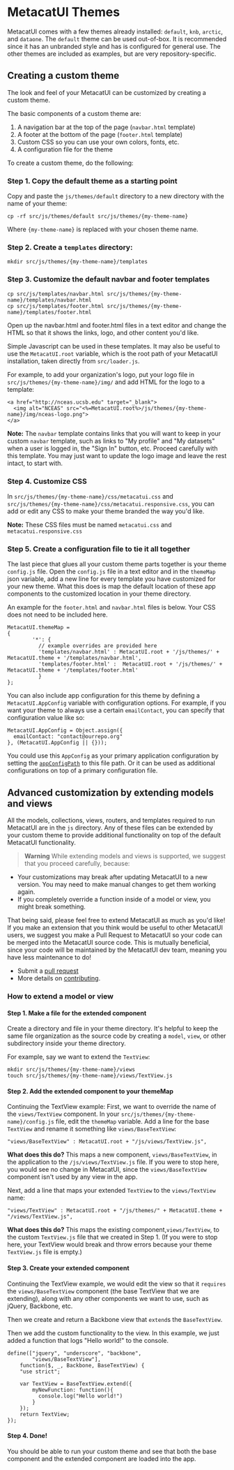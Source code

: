 # MetacatUI Themes

MetacatUI comes with a few themes already installed: `default`, `knb`, `arctic`, and `dataone`.
The `default` theme can be used out-of-box. It is recommended since it has an unbranded style and has is configured for general use. The other themes are included as examples, but are very repository-specific.

## Creating a custom theme
The look and feel of your MetacatUI can be customized by creating a custom theme.

The basic components of a custom theme are:
1. A navigation bar at the top of the page (`navbar.html` template)
2. A footer at the bottom of the page (`footer.html` template)
3. Custom CSS so you can use your own colors, fonts, etc.
4. A configuration file for the theme

To create a custom theme, do the following:

### Step 1. Copy the default theme as a starting point
Copy and paste the `js/themes/default` directory to a new directory with the name of
your theme:

  ```
  cp -rf src/js/themes/default src/js/themes/{my-theme-name}
  ```

Where `{my-theme-name}` is replaced with your chosen theme name.

### Step 2. Create a `templates` directory:

  ```
  mkdir src/js/themes/{my-theme-name}/templates
  ```

### Step 3. Customize the default navbar and footer templates

  ```
  cp src/js/templates/navbar.html src/js/themes/{my-theme-name}/templates/navbar.html
  cp src/js/templates/footer.html src/js/themes/{my-theme-name}/templates/footer.html
  ```

Open up the navbar.html and footer.html files in a text editor and change the HTML
so that it shows the links, logo, and other content you'd like.

Simple Javascript can be used in these templates. It may also be useful to use the `MetacatUI.root` variable,
which is the root path of your MetacatUI installation, taken directly from `src/loader.js`.

For example, to add your organization's logo, put your logo file in `src/js/themes/{my-theme-name}/img/` and add
HTML for the logo to a template:
  ```
  <a href="http://nceas.ucsb.edu" target="_blank">
    <img alt="NCEAS" src="<%=MetacatUI.root%>/js/themes/{my-theme-name}/img/nceas-logo.png">
  </a>
  ```

**Note:** The `navbar` template contains links that you will want to keep in your custom `navbar` template,
such as links to "My profile" and "My datasets" when a user is logged in, the "Sign In" button, etc.
Proceed carefully with this template. You may just want to update the logo image and leave the rest intact, to start with.

### Step 4. Customize CSS

In `src/js/themes/{my-theme-name}/css/metacatui.css` and `src/js/themes/{my-theme-name}/css/metacatui.responsive.css`,
you can add or edit any CSS to make your theme branded the way you'd like.

**Note:** These CSS files must be named `metacatui.css` and `metacatui.responsive.css`

### Step 5. Create a configuration file to tie it all together

The last piece that glues all your custom theme parts together is your theme `config.js` file. Open the `config.js` file
in a text editor and in the `themeMap` json variable, add a new line for every template you have customized for your new theme.
What this does is map the default location of these app components to the customized location in your theme directory.

An example for the `footer.html` and `navbar.html` files is below. Your CSS does not need to be included here.

  ```
  MetacatUI.themeMap =
  {
          '*': {
            // example overrides are provided here
            'templates/navbar.html' : MetacatUI.root + '/js/themes/' + MetacatUI.theme + '/templates/navbar.html',
            'templates/footer.html' :  MetacatUI.root + '/js/themes/' + MetacatUI.theme + '/templates/footer.html'
            }
  };
  ```

You can also include app configuration for this theme by defining a `MetacatUI.AppConfig` variable with
configuration options. For example, if you want your theme to always use a certain `emailContact`, you can specify that configuration value like so:

  ```
  MetacatUI.AppConfig = Object.assign({
    emailContact: "contact@ourrepo.org"
  }, (MetacatUI.AppConfig || {}));
  ```

You could use this `AppConfig` as your primary application configuration by setting the [`appConfigPath`]((../docs/global.html#appConfigPath))
to this file path. Or it can be used as additional configurations on top of a primary configuration file.

## Advanced customization by extending models and views
All the models, collections, views, routers, and templates required to run
MetacatUI are in the `js` directory. Any of these files can be extended by your custom
theme to provide additional functionality on top of the default MetacatUI functionality.

> **Warning**
While extending models and views is supported, we suggest that you proceed carefully,
because:
- Your customizations may break after updating MetacatUI to a new version. You may need to make manual changes to get them working again.
- If you completely override a function inside of a model or view, you might break something.

That being said, please feel free to extend MetacatUI as much as you'd like! If you
make an extension that you think would be useful to other MetacatUI users, we suggest
you make a Pull Request to MetacatUI so your code can be merged into the MetacatUI source code.
This is mutually beneficial, since your code will be maintained by the MetacatUI dev team,
meaning you have less maintenance to do!
  - Submit a [pull request](https://github.com/NCEAS/metacatui/compare)
  - More details on [contributing](https://github.com/NCEAS/metacatui/blob/master/CONTRIBUTING.md).

### How to extend a model or view

#### Step 1. Make a file for the extended component

Create a directory and file in your theme directory. It's helpful to keep the same
file organization as the source code by creating a `model`, `view`, or other subdirectory inside your theme directory.

For example, say we want to extend the `TextView`:

  ```
  mkdir src/js/themes/{my-theme-name}/views
  touch src/js/themes/{my-theme-name}/views/TextView.js
  ```

#### Step 2. Add the extended component to your themeMap

Continuing the TextView example:
First, we want to override the name of the `views/TextView` component. In your `src/js/themes/{my-theme-name}/config.js`
file, edit the `themeMap` variable.
Add a line for the base `TextView` and rename it something like `views/BaseTextView`:

  ```
  "views/BaseTextView" : MetacatUI.root + "/js/views/TextView.js",
  ```
**What does this do?** This maps a new component, `views/BaseTextView`, in the application to the `/js/views/TextView.js` file. If you were to stop here, you would see no change in MetacatUI, since the `views/BaseTextView` component isn't used by any view in the app.

Next, add a line that maps your extended `TextView` to the `views/TextView` name:

  ```
  "views/TextView" : MetacatUI.root + "/js/themes/" + MetacatUI.theme + "/views/TextView.js",
  ```

**What does this do?** This maps the existing component,`views/TextView`, to the custom `TextView.js` file
that we created in Step 1. (If you were to stop here, your TextView would break and throw errors because your
theme `TextView.js` file is empty.)

#### Step 3. Create your extended component

Continuing the TextView example, we would edit the view so that it `requires` the `views/BaseTextView` component
(the base TextView that we are extending), along with any other components we want to use, such as jQuery, Backbone, etc.

Then we create and return a Backbone view that `extend`s the `BaseTextView`.

Then we add the custom functionality to the view. In this example, we just added a function that
logs "Hello world!" to the console.

  ```
  define(["jquery", "underscore", "backbone",
          "views/BaseTextView"],
      function($, _, Backbone, BaseTextView) {
      "use strict";

      var TextView = BaseTextView.extend({
          myNewFunction: function(){
            console.log("Hello world!")
          }
      });
      return TextView;
  });
  ```

#### Step 4. Done!

You should be able to run your custom theme and see that both the base component and the extended component are
loaded into the app.
